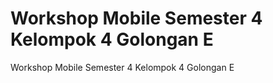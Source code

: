 # Workshop Mobile Semester 4 Kelompok 4 Golongan E
Workshop Mobile Semester 4 Kelompok 4 Golongan E
